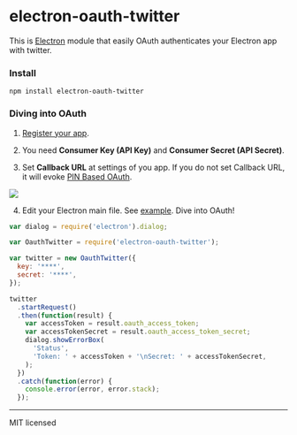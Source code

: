 # electron-oauth-twitter

This is [Electron](http://electron.atom.io/) module that easily OAuth authenticates your Electron app with twitter.

### Install

```
npm install electron-oauth-twitter
```

### Diving into OAuth

1.  [Register your app](https://apps.twitter.com/).

2.  You need **Consumer Key (API Key)** and **Consumer Secret (API Secret)**.

3.  Set **Callback URL** at settings of you app. If you do not set Callback URL, it will evoke [PIN Based OAuth](https://dev.twitter.com/oauth/pin-based).

![](http://i.imgur.com/MKLABt3.png)

4.  Edit your Electron main file. See [example](https://github.com/uraway/electron-oauth-twitter/tree/master/example). Dive into OAuth!

```javascript
var dialog = require('electron').dialog;

var OauthTwitter = require('electron-oauth-twitter');

var twitter = new OauthTwitter({
  key: '****',
  secret: '****',
});

twitter
  .startRequest()
  .then(function(result) {
    var accessToken = result.oauth_access_token;
    var accessTokenSecret = result.oauth_access_token_secret;
    dialog.showErrorBox(
      'Status',
      'Token: ' + accessToken + '\nSecret: ' + accessTokenSecret,
    );
  })
  .catch(function(error) {
    console.error(error, error.stack);
  });
```

---

MIT licensed
